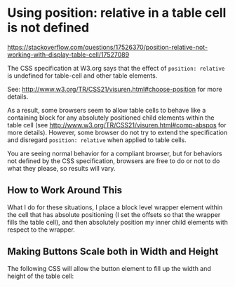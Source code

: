 # Using position: relative in a table cell is not defined

https://stackoverflow.com/questions/17526370/position-relative-not-working-with-display-table-cell/17527089

The CSS specification at W3.org says that the effect of `position: relative` is undefined for table-cell and other table elements.

See: http://www.w3.org/TR/CSS21/visuren.html#choose-position for more details.

As a result, some browsers seem to allow table cells to behave like a containing block for any absolutely positioned child elements within the table cell (see http://www.w3.org/TR/CSS21/visuren.html#comp-abspos for more details). However, some browser do not try to extend the specification and disregard `position: relative` when applied to table cells.

You are seeing normal behavior for a compliant browser, but for behaviors not defined by the CSS specification, browsers are free to do or not to do what they please, so results will vary.

## How to Work Around This

What I do for these situations, I place a block level wrapper element within the cell that has absolute positioning (I set the offsets so that the wrapper fills the table cell), and then absolutely position my inner child elements with respect to the wrapper.

## Making Buttons Scale both in Width and Height

The following CSS will allow the button element to fill up the width and height of the table cell:
